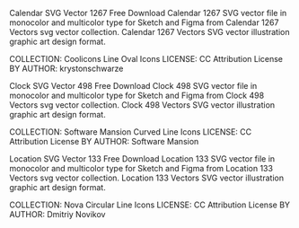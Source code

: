 Calendar SVG Vector 1267
Free Download Calendar 1267 SVG vector file in monocolor and multicolor type for Sketch and Figma from Calendar 1267 Vectors svg vector collection. Calendar 1267 Vectors SVG vector illustration graphic art design format.

COLLECTION: Coolicons Line Oval Icons
LICENSE: CC Attribution License BY
AUTHOR: krystonschwarze

Clock SVG Vector 498
Free Download Clock 498 SVG vector file in monocolor and multicolor type for Sketch and Figma from Clock 498 Vectors svg vector collection. Clock 498 Vectors SVG vector illustration graphic art design format.

COLLECTION: Software Mansion Curved Line Icons
LICENSE: CC Attribution License BY
AUTHOR: Software Mansion

Location SVG Vector 133
Free Download Location 133 SVG vector file in monocolor and multicolor type for Sketch and Figma from Location 133 Vectors svg vector collection. Location 133 Vectors SVG vector illustration graphic art design format.

COLLECTION: Nova Circular Line Icons
LICENSE: CC Attribution License BY
AUTHOR: Dmitriy Novikov